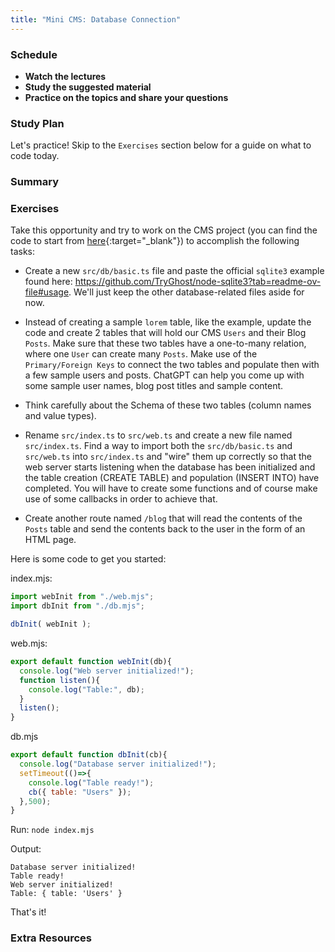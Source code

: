 ```yaml
---
title: "Mini CMS: Database Connection"
---
```


### Schedule

  - **Watch the lectures**
  - **Study the suggested material**
  - **Practice on the topics and share your questions**

### Study Plan

  Let's practice! Skip to the `Exercises` section below for 
  a guide on what to code today.

### Summary

### Exercises

  Take this opportunity and try to work on the CMS project (you can find the code to start from [here](https://github.com/in-tech-gration/WDX-180/tree/main/curriculum/modules/javascript/misc/_w34d05/assets){:target="_blank"}) to accomplish the following tasks:

  - Create a new `src/db/basic.ts` file and paste the official `sqlite3` example found here: https://github.com/TryGhost/node-sqlite3?tab=readme-ov-file#usage. We'll just keep the other database-related files aside for now.

  - Instead of creating a sample `lorem` table, like the example, update the code and create 2 tables that will hold our CMS `Users` and their Blog `Posts`. Make sure that these two tables have a one-to-many relation, where one `User` can create many `Posts`. Make use of the `Primary/Foreign Keys` to connect the two tables and populate then with a few sample users and posts. ChatGPT can help you come up with some sample user names, blog post titles and sample content.

  - Think carefully about the Schema of these two tables (column names and value types).

  - Rename `src/index.ts` to `src/web.ts` and create a new file named `src/index.ts`. Find a way to import both the `src/db/basic.ts` and `src/web.ts` into `src/index.ts` and "wire" them up correctly so that the web server starts listening when the database has been initialized and the table creation (CREATE TABLE) and population (INSERT INTO) have completed. You will have to create some functions and of course make use of some callbacks in order to achieve that. 

  - Create another route named `/blog` that will read the contents of the `Posts` table and send the contents back to the user in the form of an HTML page.

  Here is some code to get you started:

  index.mjs:

  ```js
  import webInit from "./web.mjs";
  import dbInit from "./db.mjs";

  dbInit( webInit );
  ```

  web.mjs:

  ```js
  export default function webInit(db){
    console.log("Web server initialized!");
    function listen(){
      console.log("Table:", db);
    }
    listen();
  }
  ```
    
  db.mjs

  ```js
  export default function dbInit(cb){
    console.log("Database server initialized!");
    setTimeout(()=>{
      console.log("Table ready!");
      cb({ table: "Users" });
    },500);
  }
  ```

  Run: `node index.mjs`

  Output:

  ```
  Database server initialized!
  Table ready!
  Web server initialized!
  Table: { table: 'Users' }
  ```

  That's it!

### Extra Resources
